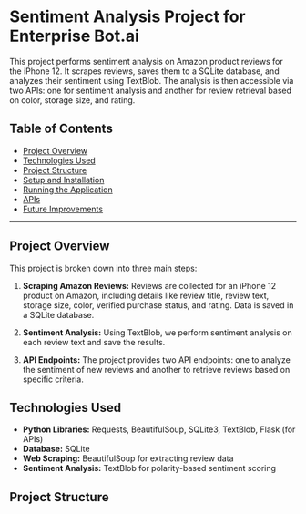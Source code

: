 # Sentiment Analysis Project for Enterprise Bot.ai

This project performs sentiment analysis on Amazon product reviews for the iPhone 12. It scrapes reviews, saves them to a SQLite database, and analyzes their sentiment using TextBlob. The analysis is then accessible via two APIs: one for sentiment analysis and another for review retrieval based on color, storage size, and rating.

## Table of Contents
- [Project Overview](#project-overview)
- [Technologies Used](#technologies-used)
- [Project Structure](#project-structure)
- [Setup and Installation](#setup-and-installation)
- [Running the Application](#running-the-application)
- [APIs](#apis)
- [Future Improvements](#future-improvements)

---

## Project Overview
This project is broken down into three main steps:

1. **Scraping Amazon Reviews:** Reviews are collected for an iPhone 12 product on Amazon, including details like review title, review text, storage size, color, verified purchase status, and rating. Data is saved in a SQLite database.
   
2. **Sentiment Analysis:** Using TextBlob, we perform sentiment analysis on each review text and save the results.
   
3. **API Endpoints:** The project provides two API endpoints: one to analyze the sentiment of new reviews and another to retrieve reviews based on specific criteria.

## Technologies Used
- **Python Libraries:** Requests, BeautifulSoup, SQLite3, TextBlob, Flask (for APIs)
- **Database:** SQLite
- **Web Scraping:** BeautifulSoup for extracting review data
- **Sentiment Analysis:** TextBlob for polarity-based sentiment scoring

## Project Structure
